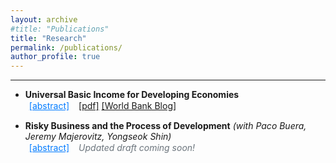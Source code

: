 ```yaml
---
layout: archive
#title: "Publications"
title: "Research"
permalink: /publications/
author_profile: true
---
```


<style>
    .btn {
    display: inline-block;
    background-color: #007bff;
    color: white;
    padding: 0.375rem 0.75rem;
    margin-right: 5px;
    text-align: center;
    text-decoration: none;
    border: none;
    border-radius: 0.25rem;
    cursor: pointer;
    transition: background-color 0.3s ease;
  }
  
  .btn:hover {
    background-color: #0056b3;
  }
  
  .link-btn {
    background: none;
    border: none;
    color: #007bff;
    text-decoration: underline;
    cursor: pointer;
    font: inherit;
    margin-right: 5px;
  }
  
  .link-btn:hover {
    color: #0056b3;
    text-decoration: underline;
  }
</style>

  

<!-- ## Social Science -->
___
* **Universal Basic Income for Developing Economies**<br>
<button class="link-btn" onclick="toggleAbstract('abstract1')">[abstract]</button>
<a href="https://kuldeepsingh-econ.github.io/files/JMP.pdf" target="_blank" rel="noopener">[pdf]</a> <a href="https://blogs.worldbank.org/impactevaluations/ubi-financing-and-its-long-term-impacts-economies-large-informal-sector-guest" target="_blank" rel="noopener"> [World Bank Blog] </a> <br>
<div id="abstract1" style="display:none;">
Universal Basic Income has gained traction as an anti-poverty policy for developing economies, but financing it poses challenges due to the vast informal sector that remains outside the income tax net. This paper analyzes the feasibility of financing UBI under alternative financing schemes and studies the long-term aggregate and distributional effects of UBI in developing countries. I build a general equilibrium life cycle model with incomplete markets that incorporates the decision to work in either the formal or informal sector. After calibrating it to Indian data, I find that a UBI equal to half the international poverty line cannot be financed through labor income taxes. An increase in labor income tax shrinks the formal sector, decreases labor supply and reduces human capital accumulation, ultimately leading to reduced tax revenues. Financing UBI via consumption taxes is feasible but results in lower output, capital, and aggregate labor, as well as an increase in income and wealth inequality. Furthermore, I highlight that UBI and taxes have opposing effects on the size of the formal sector.
</div>

* **Risky Business and the Process of Development** _(with Paco Buera, Jeremy Majerovitz, Yongseok Shin)_ <br>
<button class="link-btn" onclick="toggleAbstract('abstract2')">[abstract]</button>
<span style="font-style:italic; color:#6c757d;">Updated draft coming soon!</span><br>
<div id="abstract2" style="display:none;">
Risk is an important factor that affects investment decisions, especially for undiversified entrepreneurs in less developed economies. Yet standard macro models of financial frictions do not incorporate risk: short-term returns are known in advance, and investment is fully reversible. Thus, even if entrepreneurs are risk averse and credit constrained, they will invest all of their assets in the firm, until the marginal product of capital equals the interest rate. As a result, standard models often find that productive entrepreneurs quickly save their way out of credit constraints, limiting the effect of financial frictions on output and aggregate productivity. We incorporate risk into a model of financial frictions, by making investment partially irreversible. Productive entrepreneurs accumulate capital substantially more slowly than in the first-best, leading to a reduction in aggregate productivity. Credit can play a role in undoing these frictions if firms have an option to default. Default creates a state-contingent contract, in which the entrepreneur repays if productivity stays high and defaults if productivity falls; this encourages investment and improves welfare through risk-sharing with the bank.
</div>

<script>
function toggleAbstract(id) {
  var abstract = document.getElementById(id);
  if (abstract.style.display === "none") {
    abstract.style.display = "block";
  } else {
    abstract.style.display = "none";
  }
}
</script>

<!-- {% if author.googlescholar %}
  You can also find my articles on <u><a href="{{author.googlescholar}}">my Google Scholar profile</a>.</u>
{% endif %}

{% include base_path %}

{% for post in site.publications reversed %}
  {% include archive-single.html %}
{% endfor %} -->
